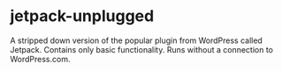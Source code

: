 # jetpack-unplugged
A stripped down version of the popular plugin from WordPress called Jetpack. Contains only basic functionality. Runs without a connection to WordPress.com.
